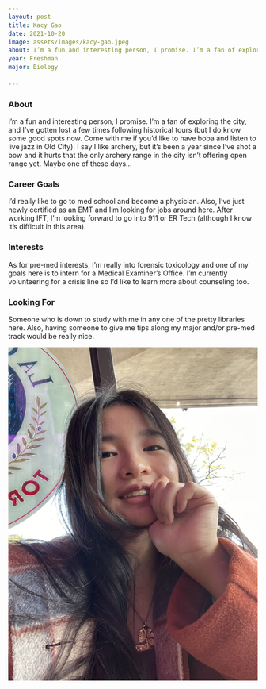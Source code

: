 ```yaml
---
layout: post
title: Kacy Gao 
date: 2021-10-20
image: assets/images/kacy-gao.jpeg
about: I’m a fun and interesting person, I promise. I’m a fan of exploring the city, and I’ve gotten lost a few times following historical tours (but I do know some good spots now. Come with me if you’d like to have boba and listen to live jazz in Old City). I say I like archery, but it’s been a year since I’ve shot a bow and it hurts that the only archery range in the city isn’t offering open range yet. Maybe one of these days…
year: Freshman
major: Biology

---
```


### About

I’m a fun and interesting person, I promise. I’m a fan of exploring the city, and I’ve gotten lost a few times following historical tours (but I do know some good spots now. Come with me if you’d like to have boba and listen to live jazz in Old City). I say I like archery, but it’s been a year since I’ve shot a bow and it hurts that the only archery range in the city isn’t offering open range yet. Maybe one of these days…

### Career Goals

I’d really like to go to med school and become a physician. Also, I’ve just newly certified as an EMT and I’m looking for jobs around here. After working IFT, I’m looking forward to go into 911 or ER Tech (although I know it’s difficult in this area).

### Interests

As for pre-med interests, I’m really into forensic toxicology and one of my goals here is to intern for a Medical Examiner’s Office. I’m currently volunteering for a crisis line so I’d like to learn more about counseling too.

### Looking For

Someone who is down to study with me in any one of the pretty libraries here. Also, having someone to give me tips along my major and/or pre-med track would be really nice.

<div class="text-center my-5">
    <img src="assets/images/kacy-gao.jpeg" alt="Kacy Gao" class="rounded post-img" />
</div>
